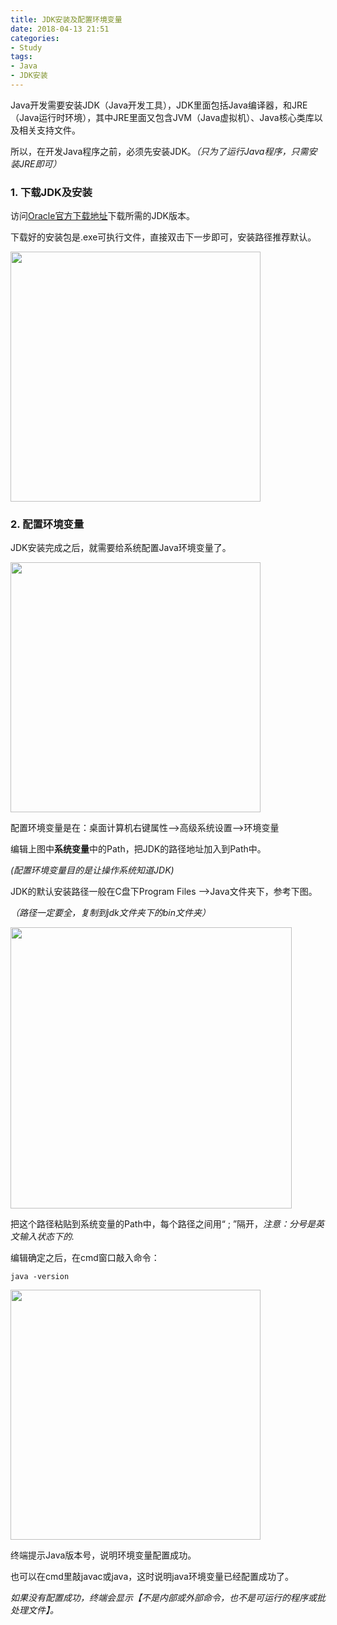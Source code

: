 ```yaml
---
title: JDK安装及配置环境变量
date: 2018-04-13 21:51
categories:
- Study
tags:
- Java
- JDK安装
---
```


Java开发需要安装JDK（Java开发工具），JDK里面包括Java编译器，和JRE（Java运行时环境），其中JRE里面又包含JVM（Java虚拟机）、Java核心类库以及相关支持文件。

所以，在开发Java程序之前，必须先安装JDK。*（只为了运行Java程序，只需安装JRE即可）* 

### 1. 下载JDK及安装

访问[Oracle官方下载地址](http://www.oracle.com/technetwork/java/javase/downloads/index.html )下载所需的JDK版本。

下载好的安装包是.exe可执行文件，直接双击下一步即可，安装路径推荐默认。

<img src="https://images.shiguangping.com/images/Java%E5%AD%A6%E4%B9%A0%E4%B9%8B_%E5%BC%80%E5%8F%91%E7%8E%AF%E5%A2%83%E5%AE%89%E8%A3%85/Java%E5%AD%A6%E4%B9%A0%E4%B9%8B_%E5%BC%80%E5%8F%91%E7%8E%AF%E5%A2%83%E5%AE%89%E8%A3%85_%E5%9B%BE1.png" width="400px"/>

### 2. 配置环境变量

JDK安装完成之后，就需要给系统配置Java环境变量了。  

<img src="https://images.shiguangping.com/images/Java%E5%AD%A6%E4%B9%A0%E4%B9%8B_%E5%BC%80%E5%8F%91%E7%8E%AF%E5%A2%83%E5%AE%89%E8%A3%85/Java%E5%AD%A6%E4%B9%A0%E4%B9%8B_%E5%BC%80%E5%8F%91%E7%8E%AF%E5%A2%83%E5%AE%89%E8%A3%85_%E5%9B%BE2.png" width="400px"/>

配置环境变量是在：桌面计算机右键属性-->高级系统设置-->环境变量

编辑上图中**系统变量**中的Path，把JDK的路径地址加入到Path中。

*(配置环境变量目的是让操作系统知道JDK)*



JDK的默认安装路径一般在C盘下Program Files -->Java文件夹下，参考下图。

*（路径一定要全，复制到jdk文件夹下的bin文件夹）*

<img src="https://images.shiguangping.com/images/Java%E5%AD%A6%E4%B9%A0%E4%B9%8B_%E5%BC%80%E5%8F%91%E7%8E%AF%E5%A2%83%E5%AE%89%E8%A3%85/Java%E5%AD%A6%E4%B9%A0%E4%B9%8B_%E5%BC%80%E5%8F%91%E7%8E%AF%E5%A2%83%E5%AE%89%E8%A3%85_%E5%9B%BE3.png" width="450px"/>

把这个路径粘贴到系统变量的Path中，每个路径之间用“ ; ”隔开，*注意：分号是英文输入状态下的.*

编辑确定之后，在cmd窗口敲入命令：

```shell
java -version
```

<img src="https://images.shiguangping.com/images/Java%E5%AD%A6%E4%B9%A0%E4%B9%8B_%E5%BC%80%E5%8F%91%E7%8E%AF%E5%A2%83%E5%AE%89%E8%A3%85/Java%E5%AD%A6%E4%B9%A0%E4%B9%8B_%E5%BC%80%E5%8F%91%E7%8E%AF%E5%A2%83%E5%AE%89%E8%A3%85_%E5%9B%BE5.png" width="400px"/>

终端提示Java版本号，说明环境变量配置成功。

也可以在cmd里敲javac或java，这时说明java环境变量已经配置成功了。 

*如果没有配置成功，终端会显示【不是内部或外部命令，也不是可运行的程序或批处理文件】。* 
